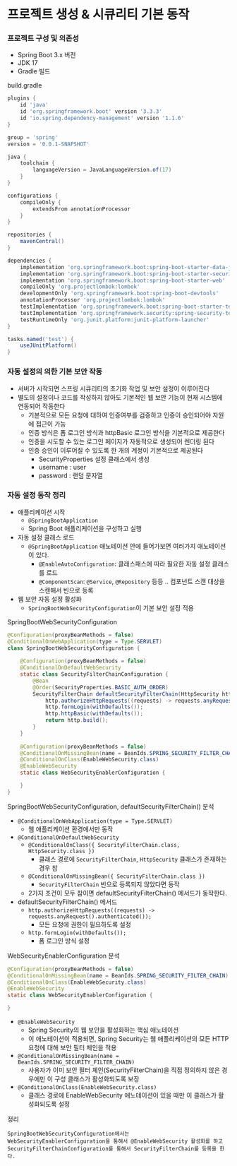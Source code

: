 # 프로젝트 생성 & 시큐리티 기본 동작

### 프로젝트 구성 및 의존성 

- Spring Boot 3.x 버전
- JDK 17 
- Gradle 빌드 

build.gradle

```groovy
plugins {
	id 'java'
	id 'org.springframework.boot' version '3.3.3'
	id 'io.spring.dependency-management' version '1.1.6'
}

group = 'spring'
version = '0.0.1-SNAPSHOT'

java {
	toolchain {
		languageVersion = JavaLanguageVersion.of(17)
	}
}

configurations {
	compileOnly {
		extendsFrom annotationProcessor
	}
}

repositories {
	mavenCentral()
}

dependencies {
	implementation 'org.springframework.boot:spring-boot-starter-data-jpa'
	implementation 'org.springframework.boot:spring-boot-starter-security'
	implementation 'org.springframework.boot:spring-boot-starter-web'
	compileOnly 'org.projectlombok:lombok'
	developmentOnly 'org.springframework.boot:spring-boot-devtools'
	annotationProcessor 'org.projectlombok:lombok'
	testImplementation 'org.springframework.boot:spring-boot-starter-test'
	testImplementation 'org.springframework.security:spring-security-test'
	testRuntimeOnly 'org.junit.platform:junit-platform-launcher'
}

tasks.named('test') {
	useJUnitPlatform()
}
```

### 자동 설정의 의한 기본 보안 작동

- 서버가 시작되면 스프링 시큐리티의 초기화 작업 및 보안 설정이 이루어진다
- 별도의 설정이나 코드를 작성하지 않아도 기본적인 웹 보안 기능이 현재 시스템에 연동되어 작동한다
  - 기본적으로 모든 요청에 대하여 인증여부를 검증하고 인증이 승인되어야 자원에 접근이 가능
  - 인증 방식은 폼 로그인 방식과 httpBasic 로그인 방식을 기본적으로 제공한다
  - 인증을 시도할 수 있는 로그인 페이지가 자동적으로 생성되어 렌더링 된다
  - 인증 승인이 이루어질 수 있도록 한 개의 계정이 기본적으로 제공된다
     - SecurityProperties 설정 클래스에서 생성
     - username : user
     - password : 랜덤 문자열


### 자동 설정 동작 정리 

- 애플리케이션 시작 
  - `@SpringBootApplication` 
  - Spring Boot 애플리케이션을 구성하고 실행
- 자동 설정 클래스 로드 
  - `@SpringBootApplication` 애노테이션 안에 들어가보면 여러가지 애노테이션이 있다. 
    - `@EnableAutoConfiguration`: 클래스패스에 따라 필요한 자동 설정 클래스를 로드
    - `@ComponentScan`: `@Service`, `@Repository` 등등 .. 컴포넌트 스캔 대상을 스캔해서 빈으로 등록 
- 웹 보안 자동 설정 활성화
  - `SpringBootWebSecurityConfiguration`이 기본 보안 설정 적용 


SpringBootWebSecurityConfiguration
```java
@Configuration(proxyBeanMethods = false)
@ConditionalOnWebApplication(type = Type.SERVLET)
class SpringBootWebSecurityConfiguration {
    
	@Configuration(proxyBeanMethods = false)
	@ConditionalOnDefaultWebSecurity
	static class SecurityFilterChainConfiguration {
		@Bean
		@Order(SecurityProperties.BASIC_AUTH_ORDER)
		SecurityFilterChain defaultSecurityFilterChain(HttpSecurity http) throws Exception {
			http.authorizeHttpRequests((requests) -> requests.anyRequest().authenticated());
			http.formLogin(withDefaults());
			http.httpBasic(withDefaults());
			return http.build();
		}
	}
    
	@Configuration(proxyBeanMethods = false)
	@ConditionalOnMissingBean(name = BeanIds.SPRING_SECURITY_FILTER_CHAIN)
	@ConditionalOnClass(EnableWebSecurity.class)
	@EnableWebSecurity
	static class WebSecurityEnablerConfiguration {

	}
}
```

SpringBootWebSecurityConfiguration, defaultSecurityFilterChain() 분석 
- `@ConditionalOnWebApplication(type = Type.SERVLET)`
  - 웹 애플리케이션 환경에서만 동작 
- `@ConditionalOnDefaultWebSecurity`
  - `@ConditionalOnClass({ SecurityFilterChain.class, HttpSecurity.class })`
    - 클래스 경로에 `SecurityFilterChain`, `HttpSecurity` 클래스가 존재하는 경우 참 
  - `@ConditionalOnMissingBean({ SecurityFilterChain.class })`
    - `SecurityFilterChain` 빈으로 등록되지 않았다면 동작 
  - 2가지 조건이 모두 참이면 defaultSecurityFilterChain() 메서드가 동작한다. 
- defaultSecurityFilterChain() 메서드 
  - `http.authorizeHttpRequests((requests) -> requests.anyRequest().authenticated());`
    - 모든 요청에 권한이 필요하도록 설정 
  - `http.formLogin(withDefaults());` 
    - 폼 로그인 방식 설정 

WebSecurityEnablerConfiguration 분석 
```java
@Configuration(proxyBeanMethods = false)
@ConditionalOnMissingBean(name = BeanIds.SPRING_SECURITY_FILTER_CHAIN)
@ConditionalOnClass(EnableWebSecurity.class)
@EnableWebSecurity
static class WebSecurityEnablerConfiguration {

}
```
- `@EnableWebSecurity`
  - Spring Security의 웹 보안을 활성화하는 핵심 애노테이션
  - 이 애노테이션이 적용되면, Spring Security는 웹 애플리케이션의 모든 HTTP 요청에 대해 보안 필터 체인을 적용
- `@ConditionalOnMissingBean(name = BeanIds.SPRING_SECURITY_FILTER_CHAIN)`
  - 사용자가 이미 보안 필터 체인(SecurityFilterChain)을 직접 정의하지 않은 경우에만 
    이 구성 클래스가 활성화되도록 보장
- `@ConditionalOnClass(EnableWebSecurity.class)`
  - 클래스 경로에 EnableWebSecurity 애노테이션이 있을 때만 이 클래스가 활성화되도록 설정 


정리 
```text
SpringBootWebSecurityConfiguration에서는 
WebSecurityEnablerConfiguration을 통해서 @EnableWebSecurity 활성화를 하고 
SecurityFilterChainConfiguration를 통해서 SecurityFilterChain를 등록을 한다. 
```


